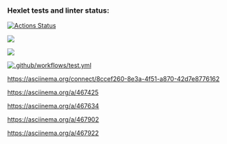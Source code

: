 ### Hexlet tests and linter status:

[![Actions Status](https://github.com/Yakanaro/backend-project-lvl1/workflows/hexlet-check/badge.svg)](https://github.com/Yakanaro/backend-project-lvl1/actions)

<a href="https://codeclimate.com/github/codeclimate/codeclimate/test_coverage"><img src="https://api.codeclimate.com/v1/badges/a99a88d28ad37a79dbf6/test_coverage" /></a>

<a href="https://codeclimate.com/github/codeclimate/codeclimate/maintainability"><img src="https://api.codeclimate.com/v1/badges/a99a88d28ad37a79dbf6/maintainability" /></a>

[![.github/workflows/test.yml](https://github.com/Yakanaro/backend-project-lvl1/actions/workflows/test.yml/badge.svg)](https://github.com/Yakanaro/backend-project-lvl1/actions/workflows/test.yml)

https://asciinema.org/connect/8ccef260-8e3a-4f51-a870-42d7e8776162

https://asciinema.org/a/467425

https://asciinema.org/a/467634

https://asciinema.org/a/467902

https://asciinema.org/a/467922
